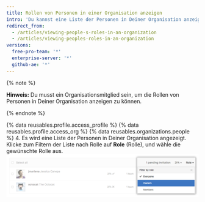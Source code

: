 ```yaml
---
title: Rollen von Personen in einer Organisation anzeigen
intro: 'Du kannst eine Liste der Personen in Deiner Organisation anzeigen und nach deren Rollen filtern. Weitere Informationen zu den Organisationsrollen findest Du unter „[Berechtigungsebenen für eine Organisation](/articles/permission-levels-for-an-organization).“'
redirect_from:
  - /articles/viewing-people-s-roles-in-an-organization
  - /articles/viewing-peoples-roles-in-an-organization
versions:
  free-pro-team: '*'
  enterprise-server: '*'
  github-ae: '*'
---
```


{% note %}

**Hinweis:** Du musst ein Organisationsmitglied sein, um die Rollen von Personen in Deiner Organisation anzeigen zu können.

{% endnote %}

{% data reusables.profile.access_profile %}
{% data reusables.profile.access_org %}
{% data reusables.organizations.people %}
4. Es wird eine Liste der Personen in Deiner Organisation angezeigt. Klicke zum Filtern der Liste nach Rolle auf **Role** (Rolle), und wähle die gewünschte Rolle aus. ![Auswahl der Rolle per Klick](/assets/images/help/organizations/view-list-of-people-in-org-by-role.png)
